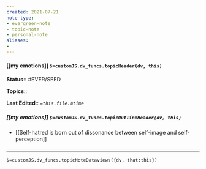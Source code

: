 ```yaml
---
created: 2021-07-21
note-type: 
- evergreen-note
- topic-note
- personal-note
aliases:
- 
---
```

 
#### [[my emotions]] `$=customJS.dv_funcs.topicHeader(dv, this)`



**Status**:: #EVER/SEED 

**Topics**:: 

**Last Edited**:: *`=this.file.mtime`*

##### [[my emotions]] `$=customJS.dv_funcs.topicOutlineHeader(dv, this)`
- [[Self-hatred is born out of dissonance between self-image and self-perception]]

### <hr class="dataviews"/>

`$=customJS.dv_funcs.topicNoteDataviews({dv, that:this})`


